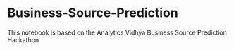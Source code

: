 # Business-Source-Prediction
This notebook is based on the Analytics Vidhya Business Source Prediction Hackathon
